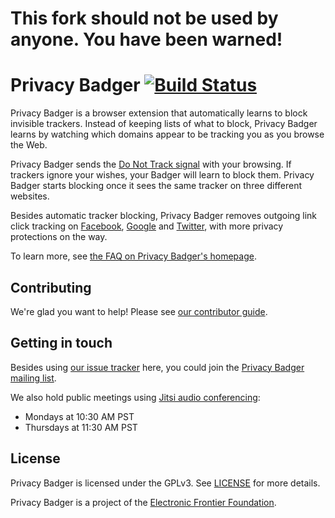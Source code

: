 # This fork should not be used by anyone. You have been warned!

Privacy Badger [![Build Status](https://travis-ci.org/EFForg/privacybadger.svg?branch=master)](https://travis-ci.org/EFForg/privacybadger)
===================
Privacy Badger is a browser extension that automatically learns to block invisible trackers. Instead of keeping lists of what to block, Privacy Badger learns by watching which domains appear to be tracking you as you browse the Web.

Privacy Badger sends the [Do Not Track signal](https://www.eff.org/issues/do-not-track) with your browsing. If trackers ignore your wishes, your Badger will learn to block them. Privacy Badger starts blocking once it sees the same tracker on three different websites.

Besides automatic tracker blocking, Privacy Badger removes outgoing link click tracking on [Facebook](https://www.eff.org/deeplinks/2018/05/privacy-badger-rolls-out-new-ways-fight-facebook-tracking), [Google](https://www.eff.org/deeplinks/2018/10/privacy-badger-now-fights-more-sneaky-google-tracking) and [Twitter](https://www.eff.org/deeplinks/2017/08/privacy-badger-makes-twitter-little-less-creepy), with more privacy protections on the way.

To learn more, see [the FAQ on Privacy Badger's homepage](https://www.eff.org/privacybadger/faq).


## Contributing

We're glad you want to help! Please see [our contributor guide](/CONTRIBUTING.md).


## Getting in touch

Besides using [our issue tracker](https://github.com/EFForg/privacybadger/issues) here, you could join the [Privacy Badger mailing list](https://lists.eff.org/mailman/listinfo/privacybadger).

We also hold public meetings using [Jitsi audio conferencing](https://meet.jit.si/PoliteBadgersSingEuphoricly):
- Mondays at 10:30 AM PST
- Thursdays at 11:30 AM PST


## License

Privacy Badger is licensed under the GPLv3. See [LICENSE](/LICENSE) for more details.

Privacy Badger is a project of the [Electronic Frontier Foundation](https://www.eff.org).
